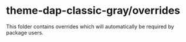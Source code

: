 # theme-dap-classic-gray/overrides

This folder contains overrides which will automatically be required by package users.

